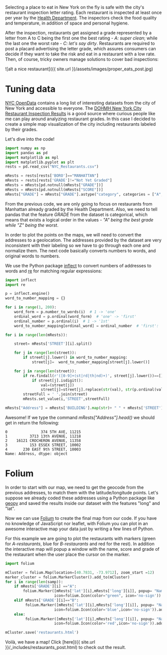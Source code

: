 Selecting a place to eat in New York on the fly is safe with the city's restaurant inspection letter rating. Each restaurant is inspected at least once per year by the [Health Department](https://www1.nyc.gov/site/doh/services/restaurant-grades.page). The inspectors check the food quality and temperature, in addition of space and personal hygiene. 

After the inspection, restaurants get assigned a grade represented by a letter from A to C being the first one the best rating - *A: super clean*; while the last one the worst rate - *C: let's say dirty*. Restaurants are required to post a placard advertising the letter grade, which assures consumers can decide if they want to take the risk and eat in a restaurant with a low rate. Then, of course, tricky owners manage solutions to cover bad inspections:

![alt a nice restaurant]({{ site.url }}/assets/images/proper_eats_post.jpg)

# Tuning data

[NYC OpenData](https://opendata.cityofnewyork.us/) contains a long list of interesting datasets from the city of New York and accessible to everyone. The [DOHMH New York City Restaurant Inspection Results](https://data.cityofnewyork.us/Health/DOHMH-New-York-City-Restaurant-Inspection-Results/xx67-kt59) is a good source where curious people like me can play around analyzing restaurant grades. In this case I decided to create a simple map visualization of the city including restaurants labeled by their grades.

Let's dive into the code!

```python
import numpy as np
import pandas as pd
import matplotlib as mpl
import matplotlib.pyplot as plt
rests = pd.read_csv("NYC_Restaurants.csv")

mRests = rests[rests['BORO']=="MANHATTAN"]
mRests = rests[rests['GRADE']!="Not Yet Graded"]
mRests = mRests[pd.notnull(mRests["GRADE"])]
mRests = mRests[pd.notnull(mRests["SCORE"])]
mRests["GRADE"] = mRests["GRADE"].astype("category", categories = ["A","B","C","P","Z"], ordered = True)

```

From the previous code, we are only going to focus on restaurants from Manhattan already graded by the Health Department. Also, we need to tell pandas that the feature *GRADE* from the dataset is categorical, which means that exists a logical order in the values - *"A" being the best grade while "Z" being the worst*.

In order to plot the points on the maps, we will need to convert the addresses to a geolocation. The addresses provided by the dataset are very inconsistent with their labeling so we have to go through each one and normalize them. The next code basically converts numbers to words, and original words to numbers.

We use the Python package [inflect](https://pypi.python.org/pypi/inflect) to convert numbers of addresses to words and [re](https://docs.python.org/2/library/re.html) for matching regular expressions:

```python
import inflect
import re

p = inflect.engine()
word_to_number_mapping = {}

for i in range(1, 200):
    word_form = p.number_to_words(i)  # 1 -> 'one'
    ordinal_word = p.ordinal(word_form)  # 'one' -> 'first'
    ordinal_number = p.ordinal(i)  # 1 -> '1st'
    word_to_number_mapping[ordinal_word] = ordinal_number  # 'first': '1st'

for i in range(len(mRests)):

    street= mRests['STREET'][i].split()

    for j in range(len(street)):
        if street[j].lower() in word_to_number_mapping:
            street[j]=  word_to_number_mapping[street[j].lower()]

    for j in range(len(street)):
        if re.findall(r'([0-9]+(st|rd|th|nd)+)', street[j].lower())==[]:
            if street[j].isdigit():
                val=(street[j])
                street[j]=street[j].replace(str(val), str(p.ordinal(val)))    
        streetFull = ' '.join(street)
        mRests.set_value(i,'STREET',streetFull)

mRests["Address"] = mRests['BUILDING'].map(str)+ " " + mRests['STREET'].map(str)+ ", " + mRests['ZIPCODE'].map(str)
```

Awesome! If we type the command *mRests["Address"].head()* we should get in return the following:

```
0               374 5TH AVE, 11215
1          3713 13th AVENUE, 11218
2    16121 CROCHERON AVENUE, 11358
3          153 ESSEX STREET, 10002
4       230 EAST 9th STREET, 10003
Name: Address, dtype: object
```

# Folium

In order to start with our map, we need to get the geocode from the previous addresses, to match them with the latitude/longitude points. Let's suppose we already coded these addresses using a Python package like [geopy](https://pypi.python.org/pypi/geopy) and saved the results inside our dataset with the features "long" and "lat".

Now we can use [Folium](http://python-visualization.github.io/folium/) to create the final map from our code. If you have no knowledge of JavaScript nor leaflet, with Folium you can plot in an awesome interactive map your data just by writing a few lines of Python.

For this example we are going to plot the restaurants with markers (green for *A-restaurants*, blue for *B-restaurants* and red for the rest). In addition the interactive map will popup a window with the name, score and grade of the restaurant when the user place the cursor on the marker.

```python
import folium

mCluster = folium.Map(location=[40.7831, -73.9712], zoom_start =12)
marker_cluster = folium.MarkerCluster().add_to(mCluster)
for i in range(len(samp)):
    if mRests['GRADE'][i] =="A":
        folium.Marker([mRests['lat'][i],mRests['long'][i]], popup= "Name: " + str(mRests['DBA'][i])+ '\n' + "Score: " + str(mRests["SCORE"][i]) + '\n'+'Grade: '+ str(mRests["GRADE"][i]),
                      icon=folium.Icon(color="green", icon='no-sign')).add_to(marker_cluster)
    elif mRests['GRADE'][i]=="B":
         folium.Marker([mRests['lat'][i],mRests['long'][i]], popup= "Name: " + str(mRests['DBA'][i])+ '\n' + "Score: " + str(mRests["SCORE"][i]) + '\n'+'Grade: '+ str(mRests["GRADE"][i]),
                      icon=folium.Icon(color='blue',icon='no-sign')).add_to(marker_cluster)
    else:
         folium.Marker([mRests['lat'][i],mRests['long'][i]], popup= "Name: " + str(mRests['DBA'][i])+ '\n' + "Score: " + str(mRests["SCORE"][i]) + '\n'+'Grade: '+ str(mRests["GRADE"][i]),
                      icon=folium.Icon(color='red',icon='no-sign')).add_to(marker_cluster)

mCluster.save('restaurants.html')
```

Voilà, we have a map! Click [here]({{ site.url }}/_includes/restaurants_post.html) to check out the result.


